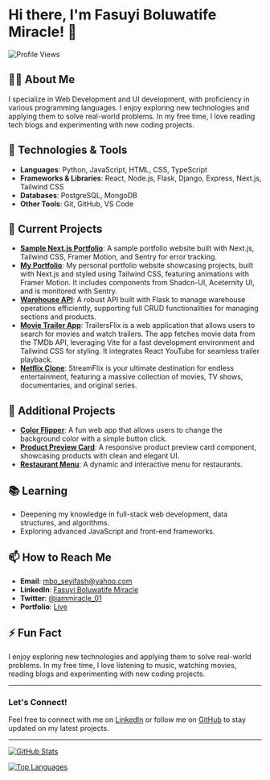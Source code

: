 # Hi there, I'm Fasuyi Boluwatife Miracle! 👋

![Profile Views](https://komarev.com/ghpvc/?username=iammiracle01&color=blue)

## 👨‍💻 About Me

I specialize in Web Development and UI development, with proficiency in various programming languages. I enjoy exploring new technologies and applying them to solve real-world problems. In my free time, I love reading tech blogs and experimenting with new coding projects.

## 🔧 Technologies & Tools

- **Languages**: Python, JavaScript, HTML, CSS, TypeScript
- **Frameworks & Libraries**: React, Node.js, Flask, Django, Express, Next.js, Tailwind CSS
- **Databases**: PostgreSQL, MongoDB
- **Other Tools**: Git, GitHub, VS Code

## 🌱 Current Projects

- **[Sample Next.js Portfolio](https://iammiracle.vercel.app)**: A sample portfolio website built with Next.js, Tailwind CSS, Framer Motion, and Sentry for error tracking.
- **[My Portfolio](https://sample-nextjs-portfolio.vercel.app/)**: My personal portfolio website showcasing projects, built with Next.js and styled using Tailwind CSS, featuring animations with Framer Motion. It includes components from Shadcn-UI, Aceternity UI, and is monitored with Sentry.
- **[Warehouse API](https://github.com/iammiracle01/Warehouse)**: A robust API built with Flask to manage warehouse operations efficiently, supporting full CRUD functionalities for managing sections and products.
- **[Movie Trailer App](https://trailersflix.netlify.app/)**: TrailersFlix is a web application that allows users to search for movies and watch trailers. The app fetches movie data from the TMDb API, leveraging Vite for a fast development environment and Tailwind CSS for styling. It integrates React YouTube for seamless trailer playback.
- **[Netflix Clone](https://github.com/iammiracle01/netflix-clone)**: StreamFlix is your ultimate destination for endless entertainment, featuring a massive collection of movies, TV shows, documentaries, and original series.

## 🚀 Additional Projects

- **[Color Flipper](https://iammiracle01.github.io/Color-flipper/)**: A fun web app that allows users to change the background color with a simple button click.
- **[Product Preview Card](https://iammiracle01.github.io/Product-preview-card/)**: A responsive product preview card component, showcasing products with clean and elegant UI.
- **[Restaurant Menu](https://github.com/iammiracle01/Menu)**: A dynamic and interactive menu for restaurants.

## 📚 Learning

- Deepening my knowledge in full-stack web development, data structures, and algorithms.
- Exploring advanced JavaScript and front-end frameworks.

## 📫 How to Reach Me

- **Email**: [mbo_seyifash@yahoo.com](mailto:mbo_seyifash@yahoo.com)
- **LinkedIn**: [Fasuyi Boluwatife Miracle](https://www.linkedin.com/in/fasuyi-miracle/)
- **Twitter**: [@iammiracle_01](https://x.com/iammiracle_01)
- **Portfolio**: [Live](https://iammiracle.vercel.app/)

## ⚡ Fun Fact

I enjoy exploring new technologies and applying them to solve real-world problems. In my free time, I love listening to music, watching movies, reading blogs and experimenting with new coding projects.

---

### Let's Connect!

Feel free to connect with me on [LinkedIn](https://www.linkedin.com/in/fasuyi-miracle/) or follow me on [GitHub](https://github.com/iammiracle01) to stay updated on my latest projects.

---

[![GitHub Stats](https://github-readme-stats.vercel.app/api?username=iammiracle01&show_icons=true&theme=radical)](https://github.com/iammiracle01/github-readme-stats)

[![Top Languages](https://github-readme-stats.vercel.app/api/top-langs/?username=iammiracle01&layout=compact)](https://github.com/iammiracle01/github-readme-stats)

